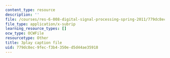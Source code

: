 ```yaml
---
content_type: resource
description: ''
file: /courses/res-6-008-digital-signal-processing-spring-2011/779dc8ec9fecf3b4350ed5d44ae35918_U13m6L6R58w.srt
file_type: application/x-subrip
learning_resource_types: []
ocw_type: OCWFile
resourcetype: Other
title: 3play caption file
uid: 779dc8ec-9fec-f3b4-350e-d5d44ae35918
---
```

